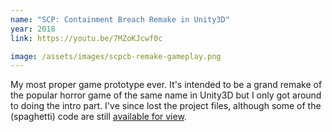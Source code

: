 ```yaml
---
name: "SCP: Containment Breach Remake in Unity3D"
year: 2018
link: https://youtu.be/7MZoKJcwf0c

image: /assets/images/scpcb-remake-gameplay.png
---
```


My most proper game prototype ever. It's intended to be a grand remake of the popular horror game of the same name in Unity3D but I only got around to doing the intro part. I've since lost the project files, although some of the (spaghetti) code are still [available for view](https://github.com/Athriq/SCPCB-Remake-Scripts).
